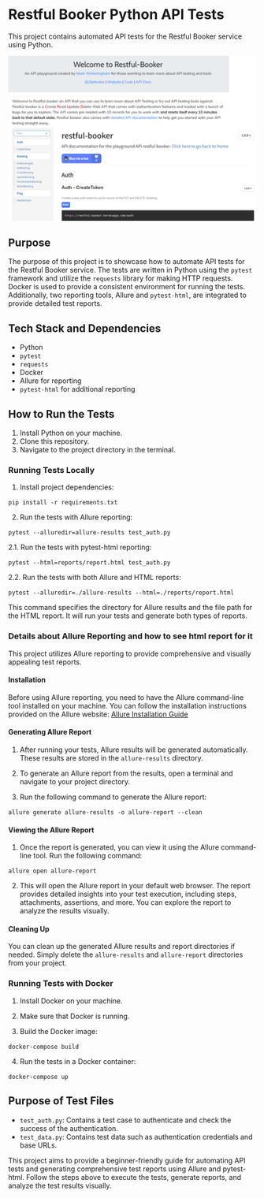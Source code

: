 # Restful Booker Python API Tests

This project contains automated API tests for the Restful Booker service using Python.

<img src="Screenshot_1.png" width="512"/>

## Purpose

The purpose of this project is to showcase how to automate API tests for the Restful Booker service. The tests are written in Python using the `pytest` framework and utilize the `requests` library for making HTTP requests. Docker is used to provide a consistent environment for running the tests. Additionally, two reporting tools, Allure and `pytest-html`, are integrated to provide detailed test reports.

## Tech Stack and Dependencies

- Python
- `pytest`
- `requests`
- Docker
- Allure for reporting
- `pytest-html` for additional reporting

## How to Run the Tests

1. Install Python on your machine.
2. Clone this repository.
3. Navigate to the project directory in the terminal.

### Running Tests Locally

1. Install project dependencies:
```
pip install -r requirements.txt
```

2. Run the tests with Allure reporting:
```
pytest --alluredir=allure-results test_auth.py
```

2.1. Run the tests with pytest-html reporting:
```
pytest --html=reports/report.html test_auth.py
```

2.2. Run the tests with both Allure and HTML reports:
```
pytest --alluredir=./allure-results --html=./reports/report.html
```
This command specifies the directory for Allure results and the file path for the HTML report. It will run your tests and generate both types of reports.

### Details about Allure Reporting and how to see html report for it

This project utilizes Allure reporting to provide comprehensive and visually appealing test reports.

#### Installation

Before using Allure reporting, you need to have the Allure command-line tool installed on your machine. You can follow the installation instructions provided on the Allure website: [Allure Installation Guide](https://docs.qameta.io/allure/#_installing_a_commandline)

#### Generating Allure Report

1. After running your tests, Allure results will be generated automatically. These results are stored in the `allure-results` directory.

2. To generate an Allure report from the results, open a terminal and navigate to your project directory.

3. Run the following command to generate the Allure report:
```
allure generate allure-results -o allure-report --clean
```

#### Viewing the Allure Report

1. Once the report is generated, you can view it using the Allure command-line tool. Run the following command:
```
allure open allure-report
```

2. This will open the Allure report in your default web browser. The report provides detailed insights into your test execution, including steps, attachments, assertions, and more. You can explore the report to analyze the results visually.

#### Cleaning Up

You can clean up the generated Allure results and report directories if needed. Simply delete the `allure-results` and `allure-report` directories from your project.


### Running Tests with Docker

1. Install Docker on your machine.

2. Make sure that Docker is running.

3. Build the Docker image:
```
docker-compose build
```

4. Run the tests in a Docker container:
```
docker-compose up
```

## Purpose of Test Files

- `test_auth.py`: Contains a test case to authenticate and check the success of the authentication.
- `test_data.py`: Contains test data such as authentication credentials and base URLs.

This project aims to provide a beginner-friendly guide for automating API tests and generating comprehensive test reports using Allure and pytest-html. Follow the steps above to execute the tests, generate reports, and analyze the test results visually.
